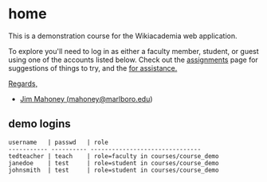 # home #

This is a demonstration course for the Wikiacademia web application.  

To explore you'll need to log in as either a faculty
member, student, or guest using one of the accounts listed below.
Check out the [assignments](~/special/assignments) page for suggestions of things
to try, and the <a href="help page"> for assistance.

Regards,

- Jim Mahoney (mahoney@marlboro.edu)

## demo logins ##

    username   | passwd   | role
    ----------- ---------- -------------------------------
    tedteacher | teach    | role=faculty in courses/course_demo
    janedoe    | test     | role=student in courses/course_demo
    johnsmith  | test     | role=student in courses/course_demo


